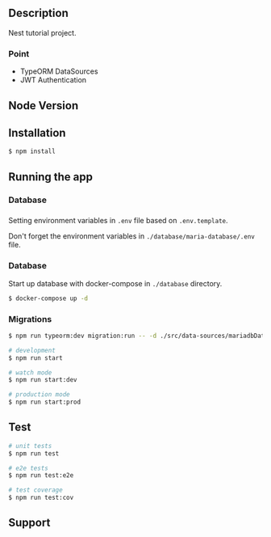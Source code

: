 ## Description

Nest tutorial project.

### Point

-   TypeORM DataSources
-   JWT Authentication

## Node Version

## Installation

```bash
$ npm install
```

## Running the app

### Database

###

Setting environment variables in `.env` file based on `.env.template`.

Don't forget the environment variables in `./database/maria-database/.env` file.


### Database

Start up database with docker-compose in `./database` directory.

```bash
$ docker-compose up -d
````

### Migrations

```bash
$ npm run typeorm:dev migration:run -- -d ./src/data-sources/mariadbDataSource.ts
```

```bash
# development
$ npm run start

# watch mode
$ npm run start:dev

# production mode
$ npm run start:prod
```

## Test

```bash
# unit tests
$ npm run test

# e2e tests
$ npm run test:e2e

# test coverage
$ npm run test:cov
```

## Support
